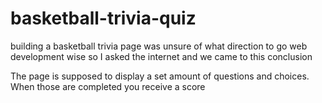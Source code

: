 # basketball-trivia-quiz
building a basketball trivia page was unsure of what direction to go web development wise so I asked the internet and we came to this conclusion

The page is supposed to display a set amount of questions and choices. When those are completed you receive a score
